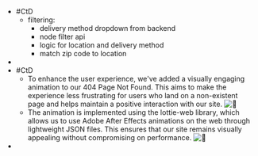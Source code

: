 - #CtD
	- filtering:
		- delivery method dropdown from backend
		- node filter api
		- logic for location and delivery method
		- match zip code to location
-
- #CtD
	- To enhance the user experience, we've added a visually engaging animation to our 404 Page Not Found. This aims to make the experience less frustrating for users who land on a non-existent page and helps maintain a positive interaction with our site. ![:star2:](https://a.slack-edge.com/production-standard-emoji-assets/14.0/apple-medium/1f31f@2x.png)
	- The animation is implemented using the lottie-web library, which allows us to use Adobe After Effects animations on the web through lightweight JSON files. This ensures that our site remains visually appealing without compromising on performance. ![:art:](https://a.slack-edge.com/production-standard-emoji-assets/14.0/apple-medium/1f3a8@2x.png)
-